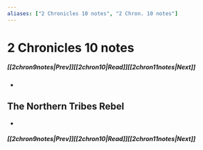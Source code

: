 ```yaml
---
aliases: ["2 Chronicles 10 notes", "2 Chron. 10 notes"]
---
```

# 2 Chronicles 10 notes
##### <span class=arrow-left></span>[[2chron9notes|Prev]]<span class=navigation-separator></span>[[2chron10|Read]]<span class=navigation-separator></span>[[2chron11notes|Next]]<span class=arrow-right></span>
- 
## The Northern Tribes Rebel
- 
##### <span class=arrow-left></span>[[2chron9notes|Prev]]<span class=navigation-separator></span>[[2chron10|Read]]<span class=navigation-separator></span>[[2chron11notes|Next]]<span class=arrow-right></span>